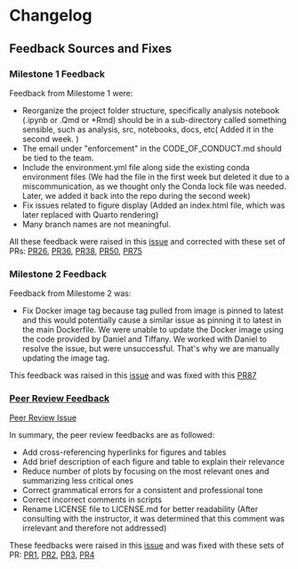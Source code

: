 # Changelog

## Feedback Sources and Fixes

### Milestone 1 Feedback

Feedback from Milestome 1 were:
- Reorganize the project folder structure, specifically analysis notebook (.ipynb or .Qmd or *Rmd) should be in a sub-directory called something sensible, such as analysis, src, notebooks, docs, etc(
    Added it in the second week.
)
- The email under "enforcement" in the CODE_OF_CONDUCT.md should be tied to the team.
- Include the environment.yml file along side the existing conda environment files (We had the file in the first week but deleted it due to a miscommunication, as we thought only the Conda lock file was needed. Later, we added it back into the repo during the second week)
- Fix issues related to figure display (Added an index.html file, which was later replaced with Quarto rendering)
- Many branch names are not meaningful.

All these feedback were raised in this [issue](https://github.com/UBC-MDS/DSCI522-2425-28-rental-bike-prediction/issues/47) and corrected with these set of PRs: 
[PR26](https://github.com/UBC-MDS/DSCI522-2425-28-rental-bike-prediction/pull/26),
[PR36](https://github.com/UBC-MDS/DSCI522-2425-28-rental-bike-prediction/pull/36),
[PR38](https://github.com/UBC-MDS/DSCI522-2425-28-rental-bike-prediction/pull/38), 
[PR50](https://github.com/UBC-MDS/DSCI522-2425-28-rental-bike-prediction/pull/50), 
[PR75](https://github.com/UBC-MDS/DSCI522-2425-28-rental-bike-prediction/pull/75)


### Milestone 2 Feedback

Feedback from Milestome 2 was:
- Fix Docker image tag because tag pulled from image is pinned to latest and this would potentially cause a similar issue as pinning it to latest in the main Dockerfile. We were unable to update the Docker image using the code provided by Daniel and Tiffany. We worked with Daniel to resolve the issue, but were unsuccessful. That's why we are manually updating the image tag.

This feedback was raised in this [issue](https://github.com/UBC-MDS/DSCI522-2425-28-rental-bike-prediction/issues/86) and was fixed with this [PR87](https://github.com/UBC-MDS/DSCI522-2425-28-rental-bike-prediction/pull/87)


### [Peer Review Feedback](https://github.com/UBC-MDS/data-analysis-review-2024/issues/7)
[Peer Review Issue](https://github.com/UBC-MDS/DSCI522-2425-28-rental-bike-prediction/issues/92)

In summary, the peer review feedbacks are as followed:
- Add cross-referencing hyperlinks for figures and tables 
- Add brief description of each figure and table to explain their relevance
- Reduce number of plots by focusing on the most relevant ones and summarizing less critical ones
- Correct grammatical errors for a consistent and professional tone
- Correct incorrect comments in scripts
- Rename LICENSE file to LICENSE.md for better readability (After consulting with the instructor, it was determined that this comment was irrelevant and therefore not addressed)

These feedbacks were raised in this [issue](https://github.com/UBC-MDS/DSCI522-2425-28-rental-bike-prediction/issues/92) and was fixed with these sets of PR: [PR1](https://github.com/UBC-MDS/DSCI522-2425-28-rental-bike-prediction/pull/105), [PR2](https://github.com/UBC-MDS/DSCI522-2425-28-rental-bike-prediction/pull/103), [PR3](https://github.com/UBC-MDS/DSCI522-2425-28-rental-bike-prediction/pull/104), [PR4](https://github.com/UBC-MDS/DSCI522-2425-28-rental-bike-prediction/pull/93)